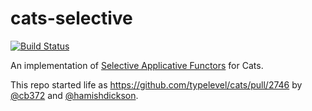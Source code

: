 # cats-selective

[![Build Status](https://travis-ci.org/cb372/cats-selective.svg?branch=master)](https://travis-ci.org/cb372/cats-selective)

An implementation of [Selective Applicative Functors](https://www.staff.ncl.ac.uk/andrey.mokhov/selective-functors.pdf) for Cats.

This repo started life as https://github.com/typelevel/cats/pull/2746 by [@cb372](https://github.com/cb372) and [@hamishdickson](https://github.com/hamishdickson).
